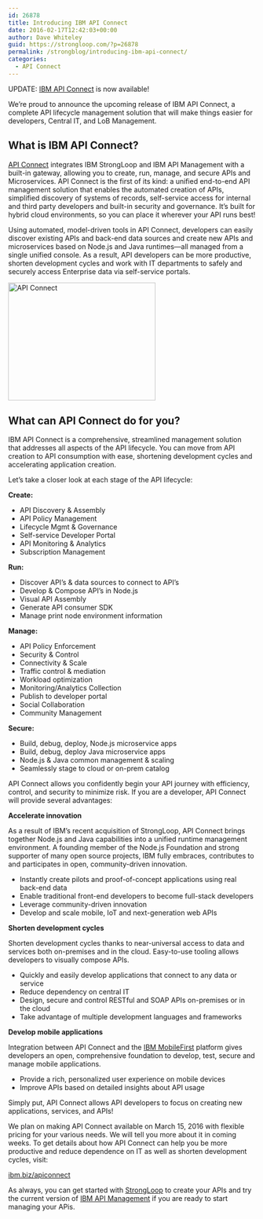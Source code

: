 ```yaml
---
id: 26878
title: Introducing IBM API Connect
date: 2016-02-17T12:42:03+00:00
author: Dave Whiteley
guid: https://strongloop.com/?p=26878
permalink: /strongblog/introducing-ibm-api-connect/
categories:
  - API Connect
---
```

UPDATE: [IBM API Connect](https://developer.ibm.com/apiconnect/) is now available!

We&#8217;re proud to announce the upcoming release of IBM API Connect, a complete API lifecycle management solution that will make things easier for developers, Central IT, and LoB Management.

## What is IBM API Connect?

[API Connect](https://developer.ibm.com/apiconnect/) integrates IBM StrongLoop and IBM API Management with a built-in gateway, allowing you to create, run, manage, and secure APIs and Microservices. API Connect is the first of its kind: a unified end-to-end API management solution that enables the automated creation of APIs, simplified discovery of systems of records, self-service access for internal and third party developers and built-in security and governance. It&#8217;s built for hybrid cloud environments, so you can place it wherever your API runs best!
  
<!--more-->

Using automated, model-driven tools in API Connect, developers can easily discover existing APIs and back-end data sources and create new APIs and microservices based on Node.js and Java runtimes—all managed from a single unified console. As a result, API developers can be more productive, shorten development cycles and work with IT departments to safely and securely access Enterprise data via self-service portals.

[<img class="aligncenter size-medium wp-image-26879" src="https://strongloop.com/wp-content/uploads/2016/02/apiconnect_logo-300x240.png" alt="API Connect" width="300" height="240" />](https://strongloop.com/wp-content/uploads/2016/02/apiconnect_logo.png)

## What can API Connect do for you?

IBM API Connect is a comprehensive, streamlined management solution that addresses all aspects of the API lifecycle. You can move from API creation to API consumption with ease, shortening development cycles and accelerating application creation.

Let&#8217;s take a closer look at each stage of the API lifecycle:

**Create:**

  * API Discovery & Assembly
  * API Policy Management
  * Lifecycle Mgmt & Governance
  * Self-service Developer Portal
  * API Monitoring & Analytics
  * Subscription Management

**Run:**

  * Discover API’s & data sources to connect to API’s
  * Develop & Compose API’s in Node.js
  * Visual API Assembly
  * Generate API consumer SDK
  * Manage print node environment information

**Manage:**

  * API Policy Enforcement
  * Security & Control
  * Connectivity & Scale
  * Traffic control & mediation
  * Workload optimization
  * Monitoring/Analytics Collection
  * Publish to developer portal
  * Social Collaboration
  * Community Management

**Secure:**

  * Build, debug, deploy, Node.js microservice apps
  * Build, debug, deploy Java microservice apps
  * Node.js & Java common management & scaling
  * Seamlessly stage to cloud or on-prem catalog

API Connect allows you confidently begin your API journey with efficiency, control, and security to minimize risk. If you are a developer, API Connect will provide several advantages:

**Accelerate innovation**

As a result of IBM’s recent acquisition of StrongLoop, API Connect brings together Node.js and Java capabilities into a unified runtime management environment. A founding member of the Node.js Foundation and strong supporter of many open source projects, IBM fully embraces, contributes to and participates in open, community-driven innovation.

  * Instantly create pilots and proof-of-concept applications using real back-end data
  * Enable traditional front-end developers to become full-stack developers
  * Leverage community-driven innovation
  * Develop and scale mobile, IoT and next-generation web APIs

**Shorten development cycles**

Shorten development cycles thanks to near-universal access to data and services both on-premises and in the cloud. Easy-to-use tooling allows developers to visually compose APIs.

  * Quickly and easily develop applications that connect to any data or service
  * Reduce dependency on central IT
  * Design, secure and control RESTful and SOAP APIs on-premises or in the cloud
  * Take advantage of multiple development languages and frameworks

**Develop mobile applications**

Integration between API Connect and the [IBM MobileFirst](http://www.ibm.com/mobilefirst/) platform gives developers an open, comprehensive foundation to develop, test, secure and manage mobile applications.

  * Provide a rich, personalized user experience on mobile devices
  * Improve APIs based on detailed insights about API usage

Simply put, API Connect allows API developers to focus on creating new applications, services, and APIs!

We plan on making API Connect available on March 15, 2016 with flexible pricing for your various needs. We will tell you more about it in coming weeks. To get details about how API Connect can help you be more productive and reduce dependence on IT as well as shorten development cycles, visit:

[ibm.biz/apiconnect](http://ibm.biz/apiconnect)

As always, you can get started with [StrongLoop](https://strongloop.com/) to create your APIs and try the current version of [IBM API Management](https://www.ibm.com/ibmid/basic_register/register_generic.html?a=IBMSystems&ctx=API&cc=us&lc=en&catalogName=Master&partNumber=APIM-TRIAL&quantity=1&trial=yes&S_TACT=C43102GW) if you are ready to start managing your APis.